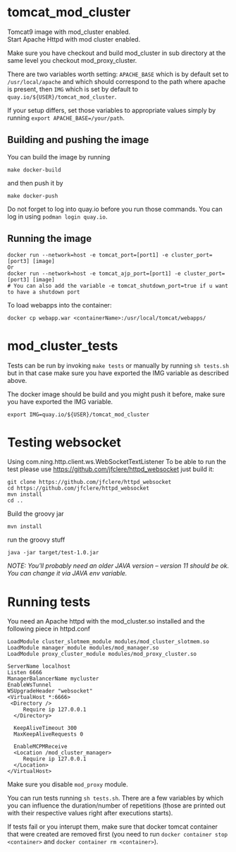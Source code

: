 # tomcat_mod_cluster
Tomcat9 image with mod_cluster enabled.  
Start Apache Httpd with mod cluster enabled.

Make sure you have checkout and build mod_cluster in sub directory at the same level you checkout mod_proxy_cluster.

There are two variables worth setting: `APACHE_BASE` which is by default set to `/usr/local/apache` and which should
correspond to the path where apache is present, then `IMG` which is set by default to
`quay.io/${USER}/tomcat_mod_cluster`.

If your setup differs, set those variables to appropriate values simply by running `export APACHE_BASE=/your/path`.

## Building and pushing the image

You can build the image by running

```
make docker-build
```
and then push it by

```
make docker-push
```

Do not forget to log into quay.io before you run those commands. You can log in using `podman login quay.io`.

## Running the image
```
docker run --network=host -e tomcat_port=[port1] -e cluster_port=[port3] [image]
Or
docker run --network=host -e tomcat_ajp_port=[port1] -e cluster_port=[port3] [image]
# You can also add the variable -e tomcat_shutdown_port=true if u want to have a shutdown port
```

To load webapps into the container:
```
docker cp webapp.war <containerName>:/usr/local/tomcat/webapps/
```

# mod_cluster_tests
Tests can be run by invoking `make tests` or manually by running `sh tests.sh` but in that case
make sure you have exported the IMG variable as described above.

The docker image should be build and you might push it before, make sure you have exported the IMG variable.
```
export IMG=quay.io/${USER}/tomcat_mod_cluster
```
# Testing websocket
Using com.ning.http.client.ws.WebSocketTextListener
To be able to run the test please use https://github.com/jfclere/httpd_websocket just build it:
```
git clone https://github.com/jfclere/httpd_websocket
cd https://github.com/jfclere/httpd_websocket
mvn install
cd ..
```
Build the groovy jar
```
mvn install
```
run the groovy stuff
```
java -jar target/test-1.0.jar
```

*NOTE: You'll probably need an older JAVA version – version 11 should be ok. You can change it via JAVA env variable.*

# Running tests
You need an Apache httpd with the mod_cluster.so installed and the following piece in httpd.conf

```
LoadModule cluster_slotmem_module modules/mod_cluster_slotmem.so
LoadModule manager_module modules/mod_manager.so
LoadModule proxy_cluster_module modules/mod_proxy_cluster.so

ServerName localhost
Listen 6666
ManagerBalancerName mycluster
EnableWsTunnel
WSUpgradeHeader "websocket"
<VirtualHost *:6666>
 <Directory />
     Require ip 127.0.0.1
  </Directory>

  KeepAliveTimeout 300
  MaxKeepAliveRequests 0

  EnableMCPMReceive
  <Location /mod_cluster_manager>
     Require ip 127.0.0.1
  </Location>
</VirtualHost>
```

Make sure you disable `mod_proxy` module.

You can run tests running `sh tests.sh`. There are a few variables by which you can influence the duration/number of
repetitions (those are printed out with their respective values right after executions starts).

If tests fail or you interupt them, make sure that docker tomcat container that were created are removed first
(you need to run `docker container stop <container>` and `docker container rm <container>`).

